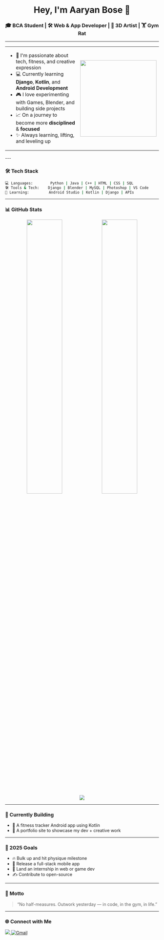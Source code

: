 <h1 align="center">Hey, I'm Aaryan Bose 👋</h1>
<h3 align="center">🎓 BCA Student | 🛠️ Web & App Developer | 🎨 3D Artist | 🏋️ Gym Rat</h3>

---
<table>
<tr>
<td width="55%">

- 🧠 I'm passionate about tech, fitness, and creative expression  
- 💻 Currently learning **Django**, **Kotlin**, and **Android Development**  
- 🎮 I love experimenting with Games, Blender, and building side projects  
- 📈 On a journey to become more **disciplined** & **focused**  
- ✨ Always learning, lifting, and leveling up

</td>
<td>

<img src="https://media.giphy.com/media/qgQUggAC3Pfv687qPC/giphy.gif" width="250"/>

</td>
</tr>
</table>
---

### 🛠️ Tech Stack

```bash
💻 Languages:        Python | Java | C++ | HTML | CSS | SQL
🛠️ Tools & Tech:    Django | Blender | MySQL | Photoshop | VS Code
📱 Learning:         Android Studio | Kotlin | Django | APIs
```

---

### 📊 GitHub Stats

<p align="center">
  <img src="https://github-readme-stats.vercel.app/api?username=FirefoxAaryan&show_icons=true&theme=tokyonight&hide_border=true" width="48%" />
  <img src="https://github-readme-streak-stats.herokuapp.com/?user=FirefoxAaryan&theme=tokyonight&hide_border=true" width="48%" />
</p>

<p align="center">
  <img src="https://github-profile-trophy.vercel.app/?username=FirefoxAaryan&theme=tokyonight&row=1&column=6&margin-w=10&margin-h=15" />
</p>

---

### 🔧 Currently Building

- 📱 A fitness tracker Android app using Kotlin  
- 🧩 A portfolio site to showcase my dev + creative work

---

### 🎯 2025 Goals

- 🔥 Bulk up and hit physique milestone  
- 📱 Release a full-stack mobile app  
- 🚀 Land an internship in web or game dev  
- ✍️ Contribute to open-source

---

### 💬 Motto

> “No half-measures. Outwork yesterday — in code, in the gym, in life.”

---

### 🌐 Connect with Me

<p>
  <a href="https://www.linkedin.com/in/aaryan-bose-bb0307322" target="_blank">
    <img src="https://img.shields.io/badge/LinkedIn-blue?logo=linkedin&logoColor=white" />
  </a>
  <a href="mailto:aaryanbose22@gmail.com">
    <img src="https://img.shields.io/badge/Email-grey?logo=gmail&logoColor=white" alt="Gmail" />
  </a>

</p>
